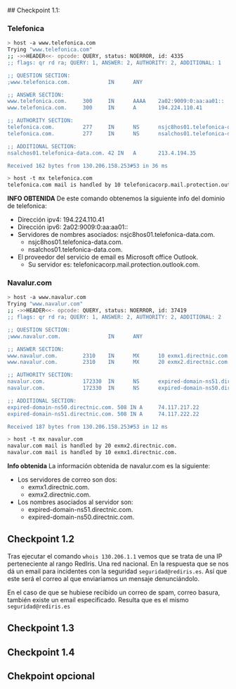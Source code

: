 



## Checkpoint 1.1:


### Telefonica
```sh
> host -a www.telefonica.com
Trying "www.telefonica.com"
;; ->>HEADER<<- opcode: QUERY, status: NOERROR, id: 4335
;; flags: qr rd ra; QUERY: 1, ANSWER: 2, AUTHORITY: 2, ADDITIONAL: 1

;; QUESTION SECTION:
;www.telefonica.com.            IN      ANY

;; ANSWER SECTION:
www.telefonica.com.     300     IN      AAAA    2a02:9009:0:aa:aa01::
www.telefonica.com.     300     IN      A       194.224.110.41

;; AUTHORITY SECTION:
telefonica.com.         277     IN      NS      nsjc8hos01.telefonica-data.com.
telefonica.com.         277     IN      NS      nsalchos01.telefonica-data.com.

;; ADDITIONAL SECTION:
nsalchos01.telefonica-data.com. 42 IN   A       213.4.194.35

Received 162 bytes from 130.206.158.253#53 in 36 ms
```

```sh
> host -t mx telefonica.com
telefonica.com mail is handled by 10 telefonicacorp.mail.protection.outlook.com.
```

**INFO OBTENIDA**
De este comando obtenemos la siguiente info del dominio de telefonica: 
- Dirección ipv4: 194.224.110.41
- Dirección ipv6: 2a02:9009:0:aa:aa01::
- Servidores de nombres asociados: nsjc8hos01.telefonica-data.com.
  - nsjc8hos01.telefonica-data.com.
  - nsalchos01.telefonica-data.com.
- El proveedor del servicio de email es Microsoft office Outlook.
  - Su servidor es: telefonicacorp.mail.protection.outlook.com.

### Navalur.com

```sh
> host -a www.navalur.com   
Trying "www.navalur.com"
;; ->>HEADER<<- opcode: QUERY, status: NOERROR, id: 37419
;; flags: qr rd ra; QUERY: 1, ANSWER: 2, AUTHORITY: 2, ADDITIONAL: 2

;; QUESTION SECTION:
;www.navalur.com.               IN      ANY

;; ANSWER SECTION:
www.navalur.com.        2310    IN      MX      10 exmx1.directnic.com.
www.navalur.com.        2310    IN      MX      20 exmx2.directnic.com.

;; AUTHORITY SECTION:
navalur.com.            172330  IN      NS      expired-domain-ns51.directnic.com.
navalur.com.            172330  IN      NS      expired-domain-ns50.directnic.com.

;; ADDITIONAL SECTION:
expired-domain-ns50.directnic.com. 508 IN A     74.117.217.22
expired-domain-ns51.directnic.com. 508 IN A     74.117.222.22

Received 187 bytes from 130.206.158.253#53 in 12 ms
```


```sh
> host -t mx navalur.com    
navalur.com mail is handled by 20 exmx2.directnic.com.
navalur.com mail is handled by 10 exmx1.directnic.com.
```

**Info obtenida**
La información obtenida de navalur.com es la siguiente:
- Los servidores de correo son dos:
  - exmx1.directnic.com.
  - exmx2.directnic.com.
- Los nombres asociados al servidor son:
  - expired-domain-ns51.directnic.com.
  - expired-domain-ns50.directnic.com.


## Checkpoint 1.2 


Tras ejecutar el comando `whois 130.206.1.1` vemos que se trata de una IP perteneciente al rango RedIris. Una red nacional. En la respuesta que se nos dá un email para incidentes con la seguridad `seguridad@rediris.es`. Así que este será el correo al que enviariamos un mensaje denunciándolo.

En el caso de que se hubiese recibido un correo de spam, correo basura, también existe un email especificado. Resulta que es el mismo `seguridad@rediris.es`


## Checkpoint 1.3



## Checkpoint 1.4



## Chekpoint opcional